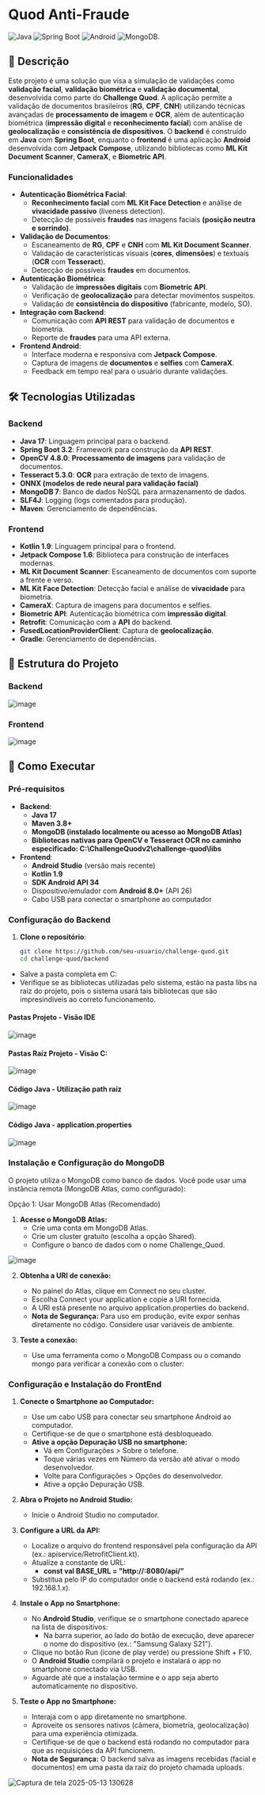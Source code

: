 # Quod Anti-Fraude

![Java](https://img.shields.io/badge/Java-17-orange) ![Spring Boot](https://img.shields.io/badge/Spring_Boot-3.2-green) ![Android](https://img.shields.io/badge/Android-Jetpack_Compose-blue) ![MongoDB](https://img.shields.io/badge/MongoDB-7-green).

## 📖 **Descrição**

Este projeto é uma solução que visa a simulação de validações como **validação facial**, **validação biométrica** e **validação documental**, desenvolvida como parte do **Challenge Quod**. 
A aplicação permite a validação de documentos brasileiros (**RG**, **CPF**, **CNH**) utilizando técnicas avançadas de **processamento de imagem** e **OCR**, além de autenticação biométrica (**impressão digital** e **reconhecimento facial**) com análise de **geolocalização** e **consistência de dispositivos**. 
O **backend** é construído em **Java** com **Spring Boot**, enquanto o **frontend** é uma aplicação **Android** desenvolvida com **Jetpack Compose**, utilizando bibliotecas como **ML Kit Document Scanner**, **CameraX**, e **Biometric API**.


### **Funcionalidades**


- **Autenticação Biométrica Facial**:
  - **Reconhecimento facial** com **ML Kit Face Detection** e análise de **vivacidade passivo** (liveness detection).
  - Detecção de possíveis **fraudes** nas imagens faciais **(posição neutra e sorrindo)**.
- **Validação de Documentos**:
  - Escaneamento de **RG**, **CPF** e **CNH** com **ML Kit Document Scanner**.
  - Validação de características visuais (**cores**, **dimensões**) e textuais (**OCR** com **Tesseract**).
  - Detecção de possíveis **fraudes** em documentos.
- **Autenticação Biométrica**:
  - Validação de **impressões digitais** com **Biometric API**.
  - Verificação de **geolocalização** para detectar movimentos suspeitos.
  - Validação de **consistência do dispositivo** (fabricante, modelo, SO).
- **Integração com Backend**:
  - Comunicação com **API REST** para validação de documentos e biometria.
  - Reporte de **fraudes** para uma API externa.
- **Frontend Android**:
  - Interface moderna e responsiva com **Jetpack Compose**.
  - Captura de imagens de **documentos** e **selfies** com **CameraX**.
  - Feedback em tempo real para o usuário durante validações.

## 🛠️ **Tecnologias Utilizadas**

### **Backend**

- **Java 17**: Linguagem principal para o backend.
- **Spring Boot 3.2**: Framework para construção da **API REST**.
- **OpenCV 4.8.0**: **Processamento de imagens** para validação de documentos.
- **Tesseract 5.3.0**: **OCR** para extração de texto de imagens.
- **ONNX (modelos de rede neural para validação facial)**
- **MongoDB 7**: Banco de dados NoSQL para armazenamento de dados.
- **SLF4J**: Logging (logs comentados para produção).
- **Maven**: Gerenciamento de dependências.

### **Frontend**

- **Kotlin 1.9**: Linguagem principal para o frontend.
- **Jetpack Compose 1.6**: Biblioteca para construção de interfaces modernas.
- **ML Kit Document Scanner**: Escaneamento de documentos com suporte a frente e verso.
- **ML Kit Face Detection**: Detecção facial e análise de **vivacidade** para biometria.
- **CameraX**: Captura de imagens para documentos e selfies.
- **Biometric API**: Autenticação biométrica com **impressão digital**.
- **Retrofit**: Comunicação com a **API** do backend.
- **FusedLocationProviderClient**: Captura de **geolocalização**.
- **Gradle**: Gerenciamento de dependências.

## 📂 **Estrutura do Projeto**

### **Backend**

![image](https://github.com/user-attachments/assets/ab17e8d3-e7ca-4cc4-81e7-d325ac6d9f2c)

### **Frontend**

![image](https://github.com/user-attachments/assets/95780543-d9bf-4b01-9e01-02e304d0cd24)


## 🚀 **Como Executar**

### **Pré-requisitos**

- **Backend**:
  - **Java 17**
  - **Maven 3.8+**
  - **MongoDB (instalado localmente ou acesso ao MongoDB Atlas)**
  - **Bibliotecas nativas para OpenCV e Tesseract OCR no caminho especificado: C:\ChallengeQuodv2\challenge-quod\libs**
- **Frontend**:
  - **Android Studio** (versão mais recente)
  - **Kotlin 1.9**
  - **SDK Android API 34**
  - Dispositivo/emulador com **Android 8.0+** (API 26)
  - Cabo USB para conectar o smartphone ao computador

 ### **Configuração do Backend**

1. **Clone o repositório**:
   ```bash
   git clone https://github.com/seu-usuario/challenge-quod.git
   cd challenge-quod/backend
  - Salve a pasta completa em C:
  - Verifique se as bibliotecas utilizadas pelo sistema, estão na pasta libs na raiz do projeto, pois o sistema usará tais bibliotecas que são impresindíveis ao correto funcionamento.


 #### **Pastas Projeto - Visão IDE**
  ![image](https://github.com/user-attachments/assets/71185fdd-96a5-45d1-835b-7b538cde1265)

#### **Pastas Raíz Projeto - Visão C:**
  ![image](https://github.com/user-attachments/assets/5d3f1108-8d87-4dad-a1a0-3d063c88f4bd)

#### **Código Java - Utilização path raíz**
  ![image](https://github.com/user-attachments/assets/5875b328-e8a4-482f-a6e5-91ad8d29b710)

  #### **Código Java - application.properties**
  ![image](https://github.com/user-attachments/assets/bfa1f752-ef56-4842-9a55-13044f9b9a04)



### **Instalação e Configuração do MongoDB**
O projeto utiliza o MongoDB como banco de dados. Você pode usar uma instância remota (MongoDB Atlas, como configurado):

Opção 1: Usar MongoDB Atlas (Recomendado)

1. **Acesse o MongoDB Atlas:**
   - Crie uma conta em MongoDB Atlas.
   - Crie um cluster gratuito (escolha a opção Shared).
   - Configure o banco de dados com o nome Challenge_Quod.
     
![image](https://github.com/user-attachments/assets/60f6f033-70e8-455e-8407-3e601b440e00)

2. **Obtenha a URI de conexão:**
   - No painel do Atlas, clique em Connect no seu cluster.
   - Escolha Connect your application e copie a URI fornecida.
   - A URI está presente no arquivo application.properties do backend.
   - **Nota de Segurança:** Para uso em produção, evite expor senhas diretamente no código. Considere usar variáveis de ambiente.

3. **Teste a conexão:**
   - Use uma ferramenta como o MongoDB Compass ou o comando mongo para verificar a conexão com o cluster:

### **Configuração e Instalação do FrontEnd**

1. **Conecte o Smartphone ao Computador:**
   - Use um cabo USB para conectar seu smartphone Android ao computador.
   - Certifique-se de que o smartphone está desbloqueado.
   - **Ative a opção Depuração USB no smartphone:**
      - Vá em Configurações > Sobre o telefone.
      - Toque várias vezes em Número da versão até ativar o modo desenvolvedor.
      - Volte para Configurações > Opções do desenvolvedor.
      - Ative a opção Depuração USB.


2. **Abra o Projeto no Android Studio:**
   - Inicie o Android Studio no computador.

  
3. **Configure a URL da API:**
   - Localize o arquivo do frontend responsável pela configuração da API (ex.: apiservice/RetrofitClient.kt).
   - Atualize a constante de URL:
     - **const val BASE_URL = "http://<seu-ip>:8080/api/"**
   - Substitua <seu-ip> pelo IP do computador onde o backend está rodando (ex.: 192.168.1.x).

  
4. **Instale o App no Smartphone:**
   - No **Android Studio**, verifique se o smartphone conectado aparece na lista de dispositivos:
     - Na barra superior, ao lado do botão de execução, deve aparecer o nome do dispositivo (ex.: "Samsung Galaxy S21").
   - Clique no botão Run (ícone de play verde) ou pressione Shift + F10.
   - O **Android Studio** compilará o projeto e instalará o app no smartphone conectado via USB.
   - Aguarde até que a instalação termine e o app seja aberto automaticamente no dispositivo.

    
5. **Teste o App no Smartphone:**
   - Interaja com o app diretamente no smartphone.
   - Aproveite os sensores nativos (câmera, biometria, geolocalização) para uma experiência otimizada.
   - Certifique-se de que o backend está rodando no computador para que as requisições da API funcionem.
   - **Nota de Segurança:** O backend salva as imagens recebidas (facial e documentos) em uma pasta da raíz do projeto chamada uploads.

![Captura de tela 2025-05-13 130628](https://github.com/user-attachments/assets/772e43c2-6d9b-4688-b008-d9face5ca9fc)
